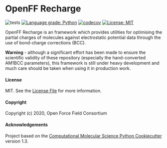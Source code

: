 OpenFF Recharge
==============================
[//]: # (Badges)
![tests](https://github.com/openforcefield/openff-recharge/workflows/tests/badge.svg?branch=master)
[![Language grade: Python](https://img.shields.io/lgtm/grade/python/g/openforcefield/openff-recharge.svg?logo=lgtm&logoWidth=18)](https://lgtm.com/projects/g/openforcefield/openff-recharge/context:python)
[![codecov](https://codecov.io/gh/openforcefield/openff-recharge/branch/master/graph/badge.svg)](https://codecov.io/gh/openforcefield/openff-recharge/branch/master)
[![License: MIT](https://img.shields.io/badge/License-MIT-yellow.svg)](https://opensource.org/licenses/MIT)

OpenFF Recharge is an framework which provides utilities for optimising the partial charges of molecules against electrostatic potential data through the use of bond-charge corrections (BCC).

**Warning** - although a significant effort has been made to ensure the scientific validity of these repository (especially the hand-converted AM1BCC parameters), this framework is still under heavy development and much care should be taken when using it in production work.

#### License

MIT. See the [License File](LICENSE) for more information.

#### Copyright

Copyright (c) 2020, Open Force Field Consortium

#### Acknowledgements
 
Project based on the 
[Computational Molecular Science Python Cookiecutter](https://github.com/molssi/cookiecutter-cms) version 1.3.
